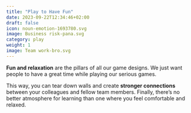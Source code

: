 ```yaml
---
title: "Play to Have Fun"
date: 2023-09-22T12:34:46+02:00
draft: false
icon: noun-emotion-1693780.svg
image: Business risk-pana.svg
category: play
weight: 1
image: Team work-bro.svg
---
```


**Fun and relaxation** are the pillars of all our game designs. We just want people to have a great time while playing our serious games.

This way, you can tear down walls and create **stronger connections** between your colleagues and fellow team members. Finally, there’s no better atmosphere for learning than one where you feel comfortable and relaxed.
